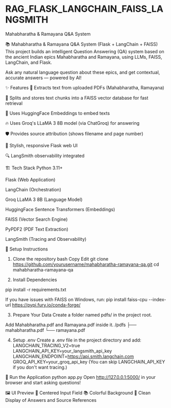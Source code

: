 # RAG_FLASK_LANGCHAIN_FAISS_LANGSMITH
Mahabharatha & Ramayana Q&A System

📚 Mahabharatha & Ramayana Q&A System (Flask + LangChain + FAISS)
This project builds an intelligent Question Answering (QA) system based on the ancient Indian epics Mahabharatha and Ramayana, using LLMs, FAISS, LangChain, and Flask.

Ask any natural language question about these epics, and get contextual, accurate answers — powered by AI!

✨ Features
📖 Extracts text from uploaded PDFs (Mahabharatha, Ramayana)

🧩 Splits and stores text chunks into a FAISS vector database for fast retrieval

🧠 Uses HuggingFace Embeddings to embed texts

🔥 Uses Groq's LLaMA 3 8B model (via ChatGroq) for answering

🛡️ Provides source attribution (shows filename and page number)

🌈 Stylish, responsive Flask web UI

🔍 LangSmith observability integrated

🏗️ Tech Stack
Python 3.11+

Flask (Web Application)

LangChain (Orchestration)

Groq LLaMA 3 8B (Language Model)

HuggingFace Sentence Transformers (Embeddings)

FAISS (Vector Search Engine)

PyPDF2 (PDF Text Extraction)

LangSmith (Tracing and Observability)

🚀 Setup Instructions
1. Clone the repository
bash
Copy
Edit
git clone https://github.com/yourusername/mahabharatha-ramayana-qa.git
cd mahabharatha-ramayana-qa

2. Install Dependencies

pip install -r requirements.txt

If you have issues with FAISS on Windows, run:
pip install faiss-cpu --index-url https://pypi.fury.io/conda-forge/

3. Prepare Your Data
Create a folder named pdfs/ in the project root.

Add Mahabharatha.pdf and Ramayana.pdf inside it.
/pdfs
  ├── mahabharatha.pdf
  └── ramayana.pdf
  
4. Setup .env
Create a .env file in the project directory and add:
LANGCHAIN_TRACING_V2=true
LANGCHAIN_API_KEY=your_langsmith_api_key
LANGCHAIN_ENDPOINT=https://api.smith.langchain.com
GROQ_API_KEY=your_groq_api_key
(You can skip LANGCHAIN_API_KEY if you don't want tracing.)

🏃 Run the Application
python app.py
Open http://127.0.0.1:5000/ in your browser and start asking questions!

🖼️ UI Preview
🎨 Centered Input Field
📚 Colorful Background
📝 Clean Display of Answers and Source References


